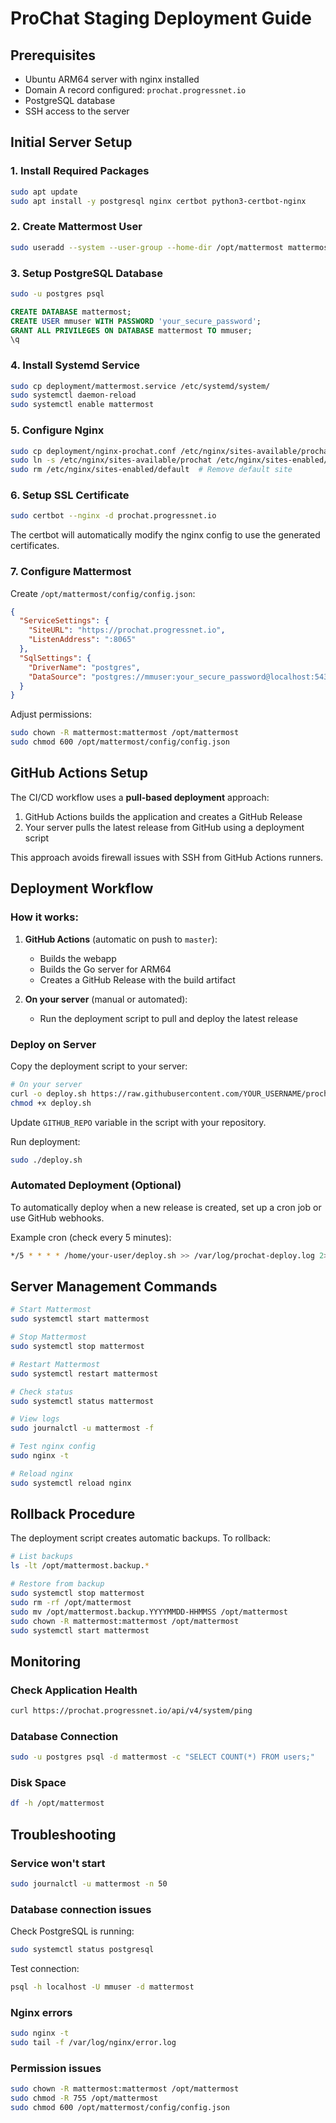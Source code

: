 # ProChat Staging Deployment Guide

## Prerequisites

- Ubuntu ARM64 server with nginx installed
- Domain A record configured: `prochat.progressnet.io`
- PostgreSQL database
- SSH access to the server

## Initial Server Setup

### 1. Install Required Packages

```bash
sudo apt update
sudo apt install -y postgresql nginx certbot python3-certbot-nginx
```

### 2. Create Mattermost User

```bash
sudo useradd --system --user-group --home-dir /opt/mattermost mattermost
```

### 3. Setup PostgreSQL Database

```bash
sudo -u postgres psql
```

```sql
CREATE DATABASE mattermost;
CREATE USER mmuser WITH PASSWORD 'your_secure_password';
GRANT ALL PRIVILEGES ON DATABASE mattermost TO mmuser;
\q
```

### 4. Install Systemd Service

```bash
sudo cp deployment/mattermost.service /etc/systemd/system/
sudo systemctl daemon-reload
sudo systemctl enable mattermost
```

### 5. Configure Nginx

```bash
sudo cp deployment/nginx-prochat.conf /etc/nginx/sites-available/prochat
sudo ln -s /etc/nginx/sites-available/prochat /etc/nginx/sites-enabled/
sudo rm /etc/nginx/sites-enabled/default  # Remove default site
```

### 6. Setup SSL Certificate

```bash
sudo certbot --nginx -d prochat.progressnet.io
```

The certbot will automatically modify the nginx config to use the generated certificates.

### 7. Configure Mattermost

Create `/opt/mattermost/config/config.json`:

```json
{
  "ServiceSettings": {
    "SiteURL": "https://prochat.progressnet.io",
    "ListenAddress": ":8065"
  },
  "SqlSettings": {
    "DriverName": "postgres",
    "DataSource": "postgres://mmuser:your_secure_password@localhost:5432/mattermost?sslmode=disable&connect_timeout=10"
  }
}
```

Adjust permissions:

```bash
sudo chown -R mattermost:mattermost /opt/mattermost
sudo chmod 600 /opt/mattermost/config/config.json
```

## GitHub Actions Setup

The CI/CD workflow uses a **pull-based deployment** approach:

1. GitHub Actions builds the application and creates a GitHub Release
2. Your server pulls the latest release from GitHub using a deployment script

This approach avoids firewall issues with SSH from GitHub Actions runners.

## Deployment Workflow

### How it works:

1. **GitHub Actions** (automatic on push to `master`):
   - Builds the webapp
   - Builds the Go server for ARM64
   - Creates a GitHub Release with the build artifact

2. **On your server** (manual or automated):
   - Run the deployment script to pull and deploy the latest release

### Deploy on Server

Copy the deployment script to your server:

```bash
# On your server
curl -o deploy.sh https://raw.githubusercontent.com/YOUR_USERNAME/prochat/master/deployment/deploy-from-github.sh
chmod +x deploy.sh
```

Update `GITHUB_REPO` variable in the script with your repository.

Run deployment:

```bash
sudo ./deploy.sh
```

### Automated Deployment (Optional)

To automatically deploy when a new release is created, set up a cron job or use GitHub webhooks.

Example cron (check every 5 minutes):

```bash
*/5 * * * * /home/your-user/deploy.sh >> /var/log/prochat-deploy.log 2>&1
```

## Server Management Commands

```bash
# Start Mattermost
sudo systemctl start mattermost

# Stop Mattermost
sudo systemctl stop mattermost

# Restart Mattermost
sudo systemctl restart mattermost

# Check status
sudo systemctl status mattermost

# View logs
sudo journalctl -u mattermost -f

# Test nginx config
sudo nginx -t

# Reload nginx
sudo systemctl reload nginx
```

## Rollback Procedure

The deployment script creates automatic backups. To rollback:

```bash
# List backups
ls -lt /opt/mattermost.backup.*

# Restore from backup
sudo systemctl stop mattermost
sudo rm -rf /opt/mattermost
sudo mv /opt/mattermost.backup.YYYYMMDD-HHMMSS /opt/mattermost
sudo chown -R mattermost:mattermost /opt/mattermost
sudo systemctl start mattermost
```

## Monitoring

### Check Application Health

```bash
curl https://prochat.progressnet.io/api/v4/system/ping
```

### Database Connection

```bash
sudo -u postgres psql -d mattermost -c "SELECT COUNT(*) FROM users;"
```

### Disk Space

```bash
df -h /opt/mattermost
```

## Troubleshooting

### Service won't start

```bash
sudo journalctl -u mattermost -n 50
```

### Database connection issues

Check PostgreSQL is running:
```bash
sudo systemctl status postgresql
```

Test connection:
```bash
psql -h localhost -U mmuser -d mattermost
```

### Nginx errors

```bash
sudo nginx -t
sudo tail -f /var/log/nginx/error.log
```

### Permission issues

```bash
sudo chown -R mattermost:mattermost /opt/mattermost
sudo chmod -R 755 /opt/mattermost
sudo chmod 600 /opt/mattermost/config/config.json
```
